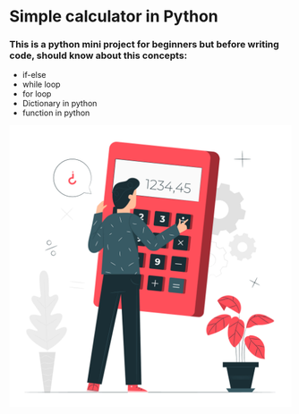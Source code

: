 # Simple calculator in Python

### This is a python mini project for beginners but before writing code, should know about this concepts: 

- if-else 
- while loop
- for loop
- Dictionary in python
- function in python 

![calculator](calculator.png)



